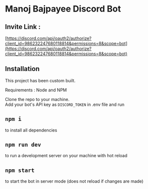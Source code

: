 # Manoj Bajpayee Discord Bot

## Invite Link :

[https://discord.com/api/oauth2/authorize?client_id=986232247680118814&permissions=8&scope=bot](https://discord.com/api/oauth2/authorize?client_id=986232247680118814&permissions=8&scope=bot)

## Installation

This project has been custom built.

Requirements : Node and NPM

Clone the repo to your machine.
<br/>
Add your bot's API key as `DISCORD_TOKEN` in .env file and run

## `npm i`

to install all dependencies

## `npm run dev`

to run a development server on your machine with hot reload

## `npm start`

to start the bot in server mode (does not reload if changes are made)



